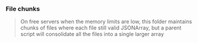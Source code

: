 ### File chunks
> On free servers when the memory limits are low, this folder maintains chunks of files where each file still valid JSONArray, but a parent script will consolidate all the files into a single larger array